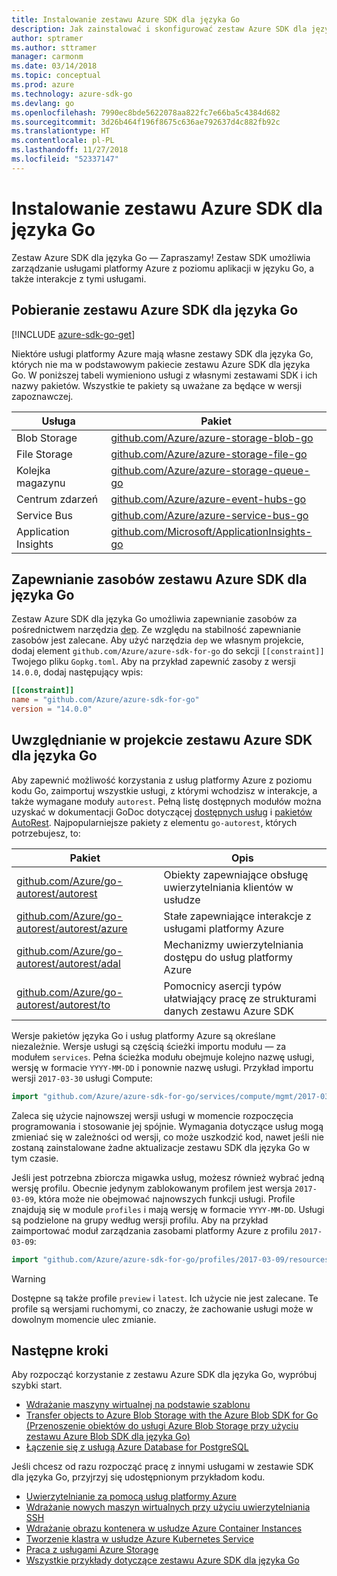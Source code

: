 ```yaml
---
title: Instalowanie zestawu Azure SDK dla języka Go
description: Jak zainstalować i skonfigurować zestaw Azure SDK dla języka Go oraz zapewnić w nim zasoby.
author: sptramer
ms.author: sttramer
manager: carmonm
ms.date: 03/14/2018
ms.topic: conceptual
ms.prod: azure
ms.technology: azure-sdk-go
ms.devlang: go
ms.openlocfilehash: 7990ec8bde5622078aa822fc7e66ba5c4384d682
ms.sourcegitcommit: 3d26b464f196f8675c636ae792637d4c882fb92c
ms.translationtype: HT
ms.contentlocale: pl-PL
ms.lasthandoff: 11/27/2018
ms.locfileid: "52337147"
---
```

# <a name="install-the-azure-sdk-for-go"></a>Instalowanie zestawu Azure SDK dla języka Go

Zestaw Azure SDK dla języka Go — Zapraszamy! Zestaw SDK umożliwia zarządzanie usługami platformy Azure z poziomu aplikacji w języku Go, a także interakcje z tymi usługami.

## <a name="get-the-azure-sdk-for-go"></a>Pobieranie zestawu Azure SDK dla języka Go

[!INCLUDE [azure-sdk-go-get](includes/azure-sdk-go-get.md)]

Niektóre usługi platformy Azure mają własne zestawy SDK dla języka Go, których nie ma w podstawowym pakiecie zestawu Azure SDK dla języka Go. W poniższej tabeli wymieniono usługi z własnymi zestawami SDK i ich nazwy pakietów. Wszystkie te pakiety są uważane za będące w wersji zapoznawczej.

| Usługa | Pakiet |
|---------|---------|
| Blob Storage | [github.com/Azure/azure-storage-blob-go](https://github.com/Azure/azure-storage-blob-go) |
| File Storage | [github.com/Azure/azure-storage-file-go](https://github.com/Azure/azure-storage-file-go) |
| Kolejka magazynu | [github.com/Azure/azure-storage-queue-go](https://github.com/Azure/azure-storage-queue-go) |
| Centrum zdarzeń | [github.com/Azure/azure-event-hubs-go](https://github.com/Azure/azure-event-hubs-go) |
| Service Bus | [github.com/Azure/azure-service-bus-go](https://github.com/Azure/azure-service-bus-go) |
| Application Insights | [github.com/Microsoft/ApplicationInsights-go](https://github.com/Microsoft/ApplicationInsights-go) |

## <a name="vendor-the-azure-sdk-for-go"></a>Zapewnianie zasobów zestawu Azure SDK dla języka Go

Zestaw Azure SDK dla języka Go umożliwia zapewnianie zasobów za pośrednictwem narzędzia [dep](https://github.com/golang/dep). Ze względu na stabilność zapewnianie zasobów jest zalecane. Aby użyć narzędzia `dep` we własnym projekcie, dodaj element `github.com/Azure/azure-sdk-for-go` do sekcji `[[constraint]]` Twojego pliku `Gopkg.toml`. Aby na przykład zapewnić zasoby z wersji `14.0.0`, dodaj następujący wpis:

```toml
[[constraint]]
name = "github.com/Azure/azure-sdk-for-go"
version = "14.0.0"
```

## <a name="include-the-azure-sdk-for-go-in-your-project"></a>Uwzględnianie w projekcie zestawu Azure SDK dla języka Go

Aby zapewnić możliwość korzystania z usług platformy Azure z poziomu kodu Go, zaimportuj wszystkie usługi, z którymi wchodzisz w interakcje, a także wymagane moduły `autorest`.
Pełną listę dostępnych modułów można uzyskać w dokumentacji GoDoc dotyczącej [dostępnych usług](https://godoc.org/github.com/Azure/azure-sdk-for-go) i [pakietów AutoRest](https://godoc.org/github.com/Azure/go-autorest). Najpopularniejsze pakiety z elementu `go-autorest`, których potrzebujesz, to:

| Pakiet | Opis |
|---------|-------------|
| [github.com/Azure/go-autorest/autorest][autorest] | Obiekty zapewniające obsługę uwierzytelniania klientów w usłudze |
| [github.com/Azure/go-autorest/autorest/azure][autorest/azure] | Stałe zapewniające interakcje z usługami platformy Azure |
| [github.com/Azure/go-autorest/autorest/adal][autorest/adal] | Mechanizmy uwierzytelniania dostępu do usług platformy Azure |
| [github.com/Azure/go-autorest/autorest/to][autorest/to] | Pomocnicy asercji typów ułatwiający pracę ze strukturami danych zestawu Azure SDK |

[autorest]: https://godoc.org/github.com/Azure/go-autorest/autorest
[autorest/azure]: https://godoc.org/github.com/Azure/go-autorest/autorest/azure
[autorest/adal]: https://godoc.org/github.com/Azure/go-autorest/autorest/adal
[autorest/to]: https://godoc.org/github.com/Azure/go-autorest/autorest/to

Wersje pakietów języka Go i usług platformy Azure są określane niezależnie. Wersje usługi są częścią ścieżki importu modułu — za modułem `services`. Pełna ścieżka modułu obejmuje kolejno nazwę usługi, wersję w formacie `YYYY-MM-DD` i ponownie nazwę usługi. Przykład importu wersji `2017-03-30` usługi Compute:

```go
import "github.com/Azure/azure-sdk-for-go/services/compute/mgmt/2017-03-30/compute"
```

Zaleca się użycie najnowszej wersji usługi w momencie rozpoczęcia programowania i stosowanie jej spójnie.
Wymagania dotyczące usług mogą zmieniać się w zależności od wersji, co może uszkodzić kod, nawet jeśli nie zostaną zainstalowane żadne aktualizacje zestawu SDK dla języka Go w tym czasie.

Jeśli jest potrzebna zbiorcza migawka usług, możesz również wybrać jedną wersję profilu. Obecnie jedynym zablokowanym profilem jest wersja `2017-03-09`, która może nie obejmować najnowszych funkcji usługi. Profile znajdują się w module `profiles` i mają wersję w formacie `YYYY-MM-DD`. Usługi są podzielone na grupy według wersji profilu. Aby na przykład zaimportować moduł zarządzania zasobami platformy Azure z profilu `2017-03-09`:

```go
import "github.com/Azure/azure-sdk-for-go/profiles/2017-03-09/resources/mgmt/resources"
```

> [!WARNING]
> Dostępne są także profile `preview` i `latest`. Ich użycie nie jest zalecane. Te profile są wersjami ruchomymi, co znaczy, że zachowanie usługi może w dowolnym momencie ulec zmianie.

## <a name="next-steps"></a>Następne kroki

Aby rozpocząć korzystanie z zestawu Azure SDK dla języka Go, wypróbuj szybki start.

* [Wdrażanie maszyny wirtualnej na podstawie szablonu](azure-sdk-go-qs-vm.md)
* [Transfer objects to Azure Blob Storage with the Azure Blob SDK for Go (Przenoszenie obiektów do usługi Azure Blob Storage przy użyciu zestawu Azure Blob SDK dla języka Go)](/azure/storage/blobs/storage-quickstart-blobs-go?toc=%2fgo%2fazure%2ftoc.json)
* [Łączenie się z usługą Azure Database for PostgreSQL](/azure/postgresql/connect-go?toc=%2fgo%2fazure%2ftoc.json)

Jeśli chcesz od razu rozpocząć pracę z innymi usługami w zestawie SDK dla języka Go, przyjrzyj się udostępnionym przykładom kodu.

* [Uwierzytelnianie za pomocą usług platformy Azure](https://github.com/Azure-Samples/azure-sdk-for-go-samples/tree/master/internal/iam)
* [Wdrażanie nowych maszyn wirtualnych przy użyciu uwierzytelniania SSH](https://github.com/Azure-Samples/azure-sdk-for-go-samples/tree/master/compute)
* [Wdrażanie obrazu kontenera w usłudze Azure Container Instances](https://github.com/Azure-Samples/azure-sdk-for-go-samples/tree/master/containerinstance)
* [Tworzenie klastra w usłudze Azure Kubernetes Service](https://github.com/Azure-Samples/azure-sdk-for-go-samples/tree/master/containerservice)
* [Praca z usługami Azure Storage](https://github.com/Azure-Samples/azure-sdk-for-go-samples/tree/master/storage)
* [Wszystkie przykłady dotyczące zestawu Azure SDK dla języka Go](https://github.com/azure-samples/azure-sdk-for-go-samples)

